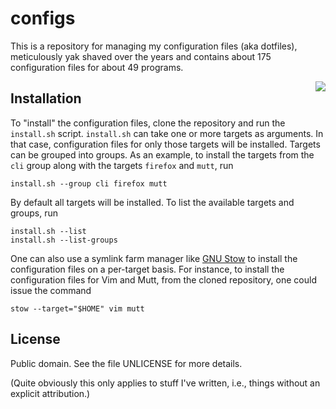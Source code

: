 configs
=======

This is a repository for managing my configuration files (aka dotfiles), meticulously yak shaved over the years and contains about <!--FILES-->175 configuration files for about <!--PROGRAMS-->49
programs.

<a href="https://xkcd.com/1806/">
  <img align="right" src="https://imgs.xkcd.com/comics/borrow_your_laptop.png"/>
</a>

Installation
------------

To "install" the configuration files, clone the repository and run
the `install.sh` script.  `install.sh` can take one or more targets as
arguments.  In that case, configuration files for only those targets
will be installed.  Targets can be grouped into groups.  As an example,
to install the targets from the `cli` group along with the targets
`firefox` and `mutt`, run

    install.sh --group cli firefox mutt

By default all targets will be installed.  To list the available targets
and groups, run

    install.sh --list
    install.sh --list-groups

One can also use a symlink farm manager like [GNU Stow][1] to install
the configuration files on a per-target basis.  For instance, to install
the configuration files for Vim and Mutt, from the cloned repository,
one could issue the command

    stow --target="$HOME" vim mutt

License
-------

Public domain.  See the file UNLICENSE for more details.

(Quite obviously this only applies to stuff I've written, i.e., things
without an explicit attribution.)

[1]: https://www.gnu.org/software/stow/stow.html
